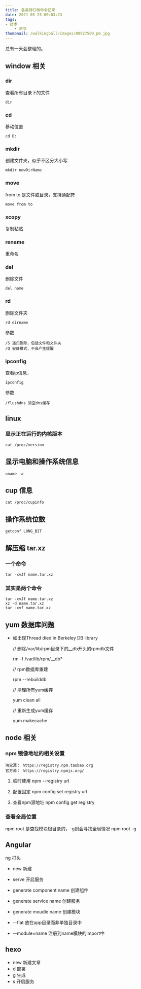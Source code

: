 ```yaml
---
title: 各类待归档命令记录
date: 2021-05-25 00:03:23
tags:
- 技术
    - 命令
thumbnail: /walkingball/images/89927509_p0.jpg
---
```


总有一天会整理的。

## window 相关

### dir
查看所有目录下的文件

    dir

### cd
移动位置

    cd D:

### mkdir
创建文件夹，似乎不区分大小写

    mkdir newDirName

### move
from to 是文件或目录，支持通配符

    move from to

### xcopy
复制粘贴

### rename
重命名

### del
删除文件

    del name

### rd
删除文件夹

    rd dirname

参数

    /S 递归删除，包括文件和文件夹
    /Q 安静模式，不会产生提醒

### ipconfig
查看ip信息，

    ipconfig

参数

    /flushdns 清空dns缓存

## linux
### 显示正在运行的内核版本

    cat /proc/version

## 显示电脑和操作系统信息

    uname -a

## cup 信息

    cat /proc/cupinfo

## 操作系统位数

    getconf LONG_BIT

## 解压缩 tar.xz 
### 一个命令

    tar -xvJf name.tar.xz

### 其实是两个命令

    tar -xvJf name.tar.xz
    xz -d name.tar.xz
    tar -xvf name.tar.xz

## yum 数据库问题
- 如出现Thread died in Berkeley DB library

    // 删除/var/lib/rpm目录下的__db开头的rpmdb文件

    rm -f /var/lib/rpm/__db*

    // rpm数据库重建

    rpm --rebuilddb

    // 清理所有yum缓存

    yum clean all

    // 重新生成yum缓存

    yum makecache

## node 相关

### npm 镜像地址的相关设置

    淘宝源： https://registry.npm.taobao.org 
    官方源： https://registry.npmjs.org/ 

1. 临时使用
npm --registry url

2. 配置固定
npm config set registry url

3. 查看npm源地址
npm config get registry

### 查看全局位置
npm root 是查找模块根目录的，-g则会寻找全局情况
    npm root -g

## Angular
ng 打头

- new 新建
- serve 开启服务
- generate component name 创建组件
- generate service name 创建服务
- generate moudle name 创建模块

- --flat 放在app目录而非单独目录中
- --module=name 注册到name模块的import中

## hexo

- new 新建文章
- d 部署
- g 生成
- s 开启服务